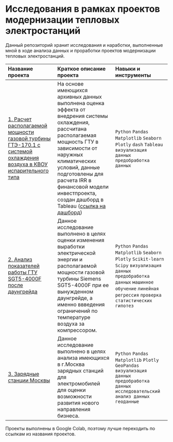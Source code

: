 # Исследования в рамках проектов модернизации тепловых электростанций

Данный репозиторий хранит исследования и наработки, выполненные мной в ходе анализа данных и проработки проектов модернизации тепловых электростанций.

| Название проекта      | Краткое описание проекта               | Навыки и инструменты     |
| :-------------------- | :---------------------|:---------------------------|
| [1. Расчет располагаемой мощности газовой турбины ГТЭ-170.1 с системой охлаждения воздуха в КВОУ испарительного типа](https://colab.research.google.com/github/Alexurm/Power-Generation-Projects/blob/main/GTE-170.1%20perfomances%20with%20evaporative%20type%20cooling%20system.ipynb#scrollTo=FA5n7__rYpAV) | На основе имеющихся архивных данных выполнена оценка эффекта от внедрения системы охлаждения, рассчитана располагаемая мощность ГТУ в зависимости от наружных климатических условий, данные подготовлены для расчета IRR в финансовой модели инвестпроекта, создан дашборд в Tableau ([ссылка на дашборд](https://public.tableau.com/app/profile/alexander5368/viz/GTE-170_1EC/GTE-170_1perfomanceswithEC)) | `Python` `Pandas` `Matplotlib` `Seaborn` `Plotly` `dash` `Tableau` `визуализация данных` `предобработка данных`|
| [2. Анализ показателей работы ГТУ SGT5-4000F после даунгрейда](https://colab.research.google.com/github/Alexurm/Power-Generation-Projects/blob/main/SGT5_4000F_gas_turbine_after_downgrade_rev1.ipynb) | Данное исследование выполнено в целях оценки изменения выработки электрической энергии и располагаемой мощности газовой турбины Siemens SGT5-4000F при ее вынужденном даунгрейде, а именно ввведения ограничений по температуре воздуха за компрессором. | `Python` `Pandas` `Matplotlib` `Seaborn` `Plotly` `Scikit-learn` `Scipy` `визуализация данных` `предобработка данных` `машинное обучение` `линейная регрессия` `проверка статистических гипотез`|
| [3. Зарядные станции Москвы](https://colab.research.google.com/github/Alexurm/Power-Generation-Projects/blob/main/Moscow_charging_grid.ipynb) | Данное исследование выполнено в целях анализа имеющихся в г.Москва зарядных станций для электромобилей для оценки возможности развития нового направления бизнеса. | `Python` `Pandas` `Matplotlib` `Plotly` `GeoPandas` `визуализация данных` `предобработка данных` `исследовательский анализ данных` `геоданные`|

Проекты выполнены в Google Colab, поэтому лучше переходить по ссылкам из названия проектов.
